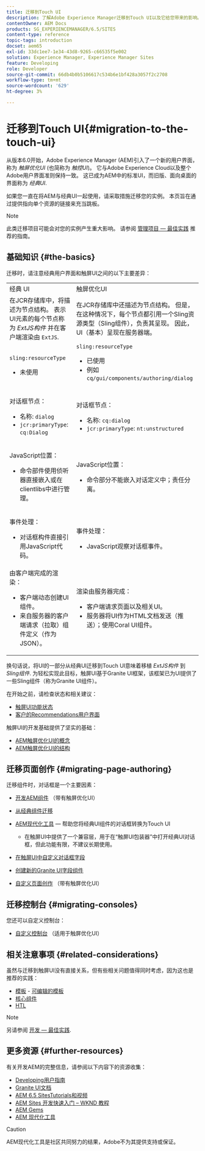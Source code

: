 ```yaml
---
title: 迁移到Touch UI
description: 了解Adobe Experience Manager迁移到Touch UI以及它给您带来的影响。
contentOwner: AEM Docs
products: SG_EXPERIENCEMANAGER/6.5/SITES
content-type: reference
topic-tags: introduction
docset: aem65
exl-id: 33dc1ee7-1e34-43d8-9265-c66535f5e002
solution: Experience Manager, Experience Manager Sites
feature: Developing
role: Developer
source-git-commit: 66db4b0b5106617c534b6e1bf428a3057f2c2708
workflow-type: tm+mt
source-wordcount: '629'
ht-degree: 3%

---
```


# 迁移到Touch UI{#migration-to-the-touch-ui}

从版本6.0开始，Adobe Experience Manager (AEM)引入了一个新的用户界面，称为 *触屏优化UI* (也简称为 *触控UI*)。 它与Adobe Experience Cloud以及整个Adobe用户界面准则保持一致。 这已成为AEM中的标准UI，而旧版、面向桌面的界面称为 *经典UI*.

如果您一直在将AEM与经典UI一起使用，请采取措施迁移您的实例。 本页旨在通过提供指向单个资源的链接来充当跳板。

>[!NOTE]
>
>此类迁移项目可能会对您的实例产生重大影响。 请参阅 [管理项目 — 最佳实践](/help/managing/best-practices.md) 推荐的指南。

## 基础知识 {#the-basics}

迁移时，请注意经典用户界面和触屏UI之间的以下主要差异：

<table>
 <tbody>
  <tr>
   <td>经典 UI</td>
   <td>触屏优化UI</td>
  </tr>
  <tr>
   <td>在JCR存储库中，将描述为节点结构。 表示UI元素的每个节点称为 <em>ExtJS构件</em> 并在客户端渲染由 <code>ExtJS</code>.</td>
   <td>在JCR存储库中还描述为节点结构。 但是，在这种情况下，每个节点都引用一个Sling资源类型（Sling组件），负责其呈现。 因此，UI（基本）呈现在服务器端。</td>
  </tr>
  <tr>
   <td><p><code>sling:resourceType</code></p>
    <ul>
     <li>未使用</li>
    </ul> </td>
   <td><code>sling:resourceType</code>
    <ul>
     <li>已使用</li>
     <li>例如<br /> <code>cq/gui/components/authoring/dialog</code><br /> </li>
    </ul> </td>
  </tr>
  <tr>
   <td><p>对话框节点：</p>
    <ul>
     <li>名称: <code>dialog</code></li>
     <li><code>jcr:primaryType</code>:  <code>cq:Dialog</code></li>
    </ul> </td>
   <td><p>对话框节点：</p>
    <ul>
     <li>名称: <code>cq:dialog</code></li>
     <li><code>jcr:primaryType</code>:  <code>nt:unstructured</code></li>
    </ul> </td>
  </tr>
  <tr>
   <td><p>JavaScript位置：</p>
    <ul>
     <li>命令部件使用侦听器直接嵌入或在clientlibs中进行管理。</li>
    </ul> </td>
   <td><p>JavaScript位置：</p>
    <ul>
     <li>命令部分不能嵌入对话定义中；责任分离。</li>
    </ul> </td>
  </tr>
  <tr>
   <td><p>事件处理：</p>
    <ul>
     <li>对话框构件直接引用JavaScript代码。</li>
    </ul> </td>
   <td><p>事件处理：</p>
    <ul>
     <li>JavaScript观察对话框事件。</li>
    </ul> </td>
  </tr>
  <tr>
   <td>由客户端完成的渲染：
    <ul>
     <li>客户端动态创建UI组件。</li>
     <li>来自服务器的客户端请求（拉取）组件定义（作为JSON）。</li>
    </ul> </td>
   <td>渲染由服务器完成：
    <ul>
     <li>客户端请求页面以及相关UI。</li>
     <li>服务器将UI作为HTML文档发送（推送）；使用Coral UI组件。<br /> </li>
    </ul> </td>
  </tr>
 </tbody>
</table>

换句话说，将UI的一部分从经典UI迁移到Touch UI意味着移植 *ExtJS构件* 到 *Sling组件*. 为轻松实现此目标，触屏UI基于Granite UI框架，该框架已为UI提供了一些Sling组件（称为Granite UI组件）。

在开始之前，请检查状态和相关建议：

* [触屏UI功能状态](/help/release-notes/touch-ui-features-status.md)
* [客户的Recommendations用户界面](/help/sites-deploying/ui-recommendations.md)

触屏UI的开发基础提供了坚实的基础：

* [AEM触屏优化UI的概念](/help/sites-developing/touch-ui-concepts.md)
* [AEM触屏优化UI的结构](/help/sites-developing/touch-ui-structure.md)

## 迁移页面创作 {#migrating-page-authoring}

迁移组件时，对话框是一个主要因素：

* [开发AEM组件](/help/sites-developing/developing-components.md) （带有触屏优化UI）
* [从经典组件迁移](/help/sites-developing/developing-components.md#migrating-from-a-classic-component)
* [AEM现代化工具](/help/sites-developing/modernization-tools.md)  — 帮助您将经典UI组件的对话框转换为Touch UI

   * 在触屏UI中提供了一个兼容层，用于在“触屏UI包装器”中打开经典UI对话框，但此功能有限，不建议长期使用。

* [在触屏UI中自定义对话框字段](https://helpx.adobe.com/experience-manager/kt/eseminars/gems/aem-customizing-dialog-fields-in-touch-ui.html)
* [创建新的Granite UI字段组件](/help/sites-developing/granite-ui-component.md)
* [自定义页面创作](/help/sites-developing/customizing-page-authoring-touch.md) （带有触屏优化UI）

## 迁移控制台 {#migrating-consoles}

您还可以自定义控制台：

* [自定义控制台](/help/sites-developing/customizing-consoles-touch.md) （适用于触屏优化UI）

## 相关注意事项 {#related-considerations}

虽然与迁移到触屏UI没有直接关系，但有些相关问题值得同时考虑，因为这也是推荐的实践：

* [模板](/help/sites-developing/templates.md) - [可编辑的模板](/help/sites-developing/page-templates-editable.md)
* [核心组件](https://experienceleague.adobe.com/docs/experience-manager-core-components/using/introduction.html)
* [HTL](https://experienceleague.adobe.com/docs/experience-manager-htl/content/overview.html)

>[!NOTE]
>
>另请参阅 [开发 — 最佳实践](/help/sites-developing/best-practices.md).

## 更多资源 {#further-resources}

有关开发AEM的完整信息，请参阅以下内容下的资源收集：

* [Developing用户指南](/help/sites-developing/getting-started.md)
* [Granite UI文档](https://developer.adobe.com/experience-manager/reference-materials/6-5/granite-ui/api/jcr_root/libs/granite/ui/index.html)
* [AEM 6.5 SitesTutorials和视频](https://experienceleague.adobe.com/docs/experience-manager-learn/sites/overview.html)
* [AEM Sites 开发快速入门 – WKND 教程](/help/sites-developing/getting-started.md)
* [AEM Gems](https://experienceleague.adobe.com/docs/events/experience-manager-gems-recordings/overview.html)
* [AEM 现代化工具](https://opensource.adobe.com/aem-modernize-tools/)

>[!CAUTION]
>
>AEM现代化工具是社区共同努力的结果，Adobe不为其提供支持或保证。
